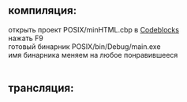 <h2>компиляция:</h2>

открыть проект POSIX/minHTML.cbp в <a href="http://www.codeblocks.org/downloads/binaries">Codeblocks</a><br>
нажать F9<br>
готовый бинарник POSIX/bin/Debug/main.exe<br>
имя бинарника меняем на любое понравившееся<br><br>

<h2>трансляция:</h2>